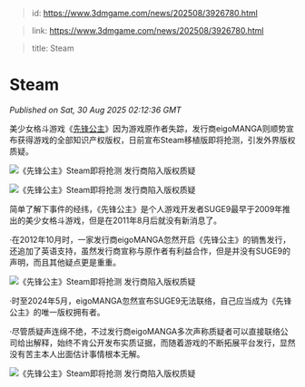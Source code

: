> id: https://www.3dmgame.com/news/202508/3926780.html

> link: https://www.3dmgame.com/news/202508/3926780.html

> title: Steam

# Steam
_Published on Sat, 30 Aug 2025 02:12:36 GMT_

美少女格斗游戏《[先锋公主](https://www.3dmgame.com/games/vp/)》因为游戏原作者失踪，发行商eigoMANGA则顺势宣布获得游戏的全部知识产权版权，日前宣布Steam移植版即将抢测，引发外界版权质疑。

![《先锋公主》Steam即将抢测 发行商陷入版权质疑](https://img.3dmgame.com/uploads/images/news/20250830/1756519893_555686.png)

![《先锋公主》Steam即将抢测 发行商陷入版权质疑](https://img.3dmgame.com/uploads/images/news/20250830/1756519893_125863.png)

简单了解下事件的经纬，《先锋公主》是个人游戏开发者SUGE9最早于2009年推出的美少女格斗游戏，但是在2011年8月后就没有新消息了。

·在2012年10月时，一家发行商eigoMANGA忽然开启《先锋公主》的销售发行，还追加了英语支持，虽然发行商宣称与原作者有利益合作，但是并没有SUGE9的声明，而且其他疑点更是重重。

![《先锋公主》Steam即将抢测 发行商陷入版权质疑](https://img.3dmgame.com/uploads/images/news/20250830/1756519904_404484.png)

·时至2024年5月，eigoMANGA忽然宣布SUGE9无法联络，自己应当成为《先锋公主》的唯一版权拥有者。

·尽管质疑声连绵不绝，不过发行商eigoMANGA多次声称质疑者可以直接联络公司给出解释，始终不肯公开发布实质证据，而随着游戏的不断拓展平台发行，显然没有苦主本人出面估计事情根本无解。

![《先锋公主》Steam即将抢测 发行商陷入版权质疑](https://img.3dmgame.com/uploads/images/news/20250830/1756519917_308137.png)
